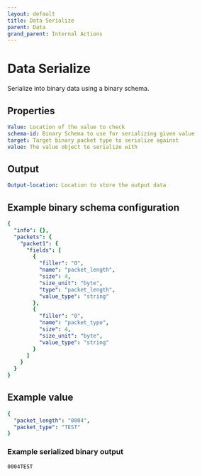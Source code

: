```yaml
---
layout: default
title: Data Serialize
parent: Data
grand_parent: Internal Actions
---
```

# Data Serialize
Serialize into binary data using a binary schema.

## Properties
```yaml
Value: Location of the value to check
schema-id: Binary Schema to use for serializing given value
target: Target binary packet type to serialize against
value: The value object to serialize with
```

## Output
```yaml
Output-location: Location to store the output data
```

## Example binary schema configuration

```yaml
{
  "info": {},
  "packets": {
    "packet1": {
      "fields": [
        {
          "filler": "0",
          "name": "packet_length",
          "size": 4,
          "size_unit": "byte",
          "type": "packet_length",
          "value_type": "string"
        },
        {
          "filler": "0",
          "name": "packet_type",
          "size": 4,
          "size_unit": "byte",
          "value_type": "string"
        }
      ]
    }
  }
}
```

## Example value
```yaml
{
  "packet_length": "0004",
  "packet_type": "TEST"
}
```

### Example serialized binary output
`0004TEST`